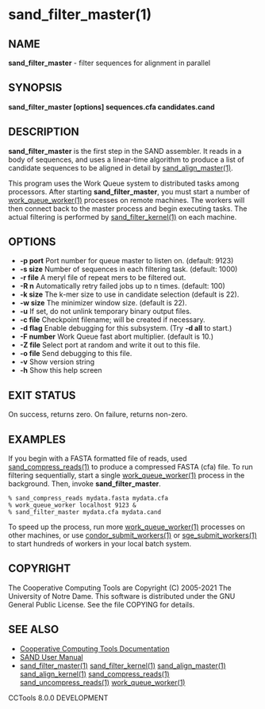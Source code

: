 






















# sand_filter_master(1)

## NAME
**sand_filter_master** - filter sequences for alignment in parallel

## SYNOPSIS
****sand_filter_master [options] sequences.cfa candidates.cand****

## DESCRIPTION

**sand_filter_master** is the first step in the SAND assembler.
It reads in a body of sequences, and uses a linear-time algorithm
to produce a list of candidate sequences to be aligned in detail
by [sand_align_master(1)](sand_align_master.md).

This program uses the Work Queue system to distributed tasks
among processors.  After starting **sand_filter_master**,
you must start a number of [work_queue_worker(1)](work_queue_worker.md) processes
on remote machines.  The workers will then connect back to the
master process and begin executing tasks.  The actual filtering
is performed by [sand_filter_kernel(1)](sand_filter_kernel.md) on each machine.

## OPTIONS


- **-p port** Port number for queue master to listen on. (default: 9123)
- **-s size** Number of sequences in each filtering task. (default: 1000)
- **-r file** A meryl file of repeat mers to be filtered out.
- **-R n** Automatically retry failed jobs up to n times. (default: 100)
- **-k size** The k-mer size to use in candidate selection (default is 22).
- **-w size** The minimizer window size. (default is 22).
- **-u** If set, do not unlink temporary binary output files.
- **-c file** Checkpoint filename; will be created if necessary.
- **-d flag** Enable debugging for this subsystem.  (Try **-d all** to start.)
- **-F number** Work Queue fast abort multiplier.     (default is 10.)
- **-Z file** Select port at random and write it out to this file.
- **-o file** Send debugging to this file.
- **-v** Show version string
- **-h** Show this help screen


## EXIT STATUS
On success, returns zero.  On failure, returns non-zero.

## EXAMPLES

If you begin with a FASTA formatted file of reads,
used [sand_compress_reads(1)](sand_compress_reads.md) to produce a
compressed FASTA (cfa) file.  To run filtering sequentially,
start a single [work_queue_worker(1)](work_queue_worker.md) process in the background.
Then, invoke **sand_filter_master**.

```
% sand_compress_reads mydata.fasta mydata.cfa
% work_queue_worker localhost 9123 &
% sand_filter_master mydata.cfa mydata.cand
```

To speed up the process, run more [work_queue_worker(1)](work_queue_worker.md) processes
on other machines, or use [condor_submit_workers(1)](condor_submit_workers.md) or [sge_submit_workers(1)](sge_submit_workers.md) to start hundreds of workers in your local batch system.

## COPYRIGHT

The Cooperative Computing Tools are Copyright (C) 2005-2021 The University of Notre Dame.  This software is distributed under the GNU General Public License.  See the file COPYING for details.

## SEE ALSO


- [Cooperative Computing Tools Documentation]("../index.html")
- [SAND User Manual]("../sand.html")
- [sand_filter_master(1)](sand_filter_master.md)  [sand_filter_kernel(1)](sand_filter_kernel.md)  [sand_align_master(1)](sand_align_master.md)  [sand_align_kernel(1)](sand_align_kernel.md)  [sand_compress_reads(1)](sand_compress_reads.md)  [sand_uncompress_reads(1)](sand_uncompress_reads.md)  [work_queue_worker(1)](work_queue_worker.md)


CCTools 8.0.0 DEVELOPMENT
